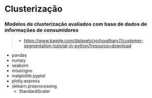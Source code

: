 # Clusterização
### Modelos de clusterização avaliados com base de dados de informações de consumidores

>
> - https://www.kaggle.com/datasets/vjchoudhary7/customer-segmentation-tutorial-in-python?resource=download
>

- pandas
- numpy
- seaborn
- missingno
- matplotlib.pyplot
- plotly.express
- sklearn.preprocessing
  - StandardScaler
